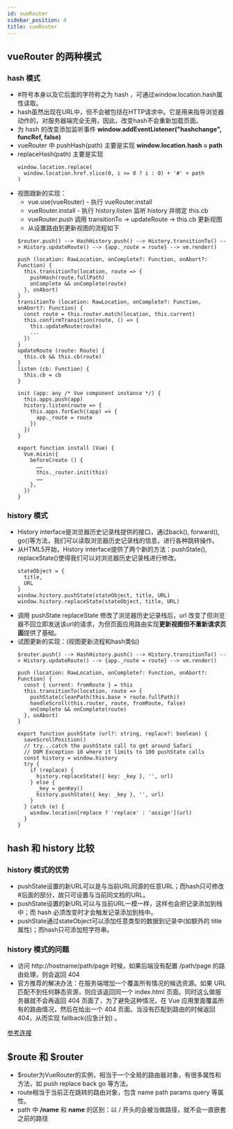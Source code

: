 ```yaml
---
id: vueRouter
sidebar_position: 4
title: vueRouter
---
```


## vueRouter 的两种模式
### hash 模式
- #符号本身以及它后面的字符称之为 hash ，可通过window.location.hash属性读取。
- hash虽然出现在URL中，但不会被包括在HTTP请求中。它是用来指导浏览器动作的，对服务器端完全无用，因此，改变hash不会重新加载页面。
- 为 hash 的改变添加监听事件 **window.addEventListener("hashchange", funcRef, false)**
- vueRouter 中 pushHash(path) 主要是实现 **window.location.hash = path**
- replaceHash(path) 主要是实现 
  ```
  window.location.replace(
    window.location.href.slice(0, i >= 0 ? i : 0) + '#' + path
  )
  ```
- 视图跟新的实现：
  - vue.use(vueRouter) - 执行 vueRouter.install
  - vueRouter.install - 执行 history.listen 监听 history 并绑定 this.cb
  - vueRouter.push 调用 transitionTo -> updateRoute -> this.cb 更新视图
  - 从设置路由到更新视图的流程如下
  ```
  $router.push() --> HashHistory.push() --> History.transitionTo() --> History.updateRoute() --> {app._route = route} --> vm.render()
  ```
  ```
  push (location: RawLocation, onComplete?: Function, onAbort?: Function) {
    this.transitionTo(location, route => {
      pushHash(route.fullPath)
      onComplete && onComplete(route)
    }, onAbort)
  }
  transitionTo (location: RawLocation, onComplete?: Function, onAbort?: Function) {
    const route = this.router.match(location, this.current)
    this.confirmTransition(route, () => {
      this.updateRoute(route)
      ...
    })
  }
  updateRoute (route: Route) { 
    this.cb && this.cb(route)
  }
  listen (cb: Function) {
    this.cb = cb
  }

  init (app: any /* Vue component instance */) {
    this.apps.push(app)
    history.listen(route => {
      this.apps.forEach((app) => {
        app._route = route
      })
    })
  }

  export function install (Vue) {
    Vue.mixin({
      beforeCreate () {
        ……
        this._router.init(this)
        ……
      },
    })
  }
  ```

### history 模式
- History interface是浏览器历史记录栈提供的接口，通过back(), forward(), go()等方法，我们可以读取浏览器历史记录栈的信息，进行各种跳转操作。
- 从HTML5开始，History interface提供了两个新的方法：pushState(), replaceState()使得我们可以对浏览器历史记录栈进行修改。
  ```
  stateObject = {
    title,
    URL
  }
  window.history.pushState(stateObject, title, URL)
  window.history.replaceState(stateObject, title, URL)
  ```
- 调用 pushState replaceState 修改了浏览器历史记录栈后，url 改变了但浏览器不回立即发送该url的请求，为但页面应用路由实现**更新视图但不重新请求页面**提供了基础。
- 试图更新的实现：(视图更新流程和hash类似)
  ```
  $router.push() --> HashHistory.push() --> History.transitionTo() --> History.updateRoute() --> {app._route = route} --> vm.render()
  ```
  ```
  push (location: RawLocation, onComplete?: Function, onAbort?: Function) {
    const { current: fromRoute } = this
    this.transitionTo(location, route => {
      pushState(cleanPath(this.base + route.fullPath))
      handleScroll(this.router, route, fromRoute, false)
      onComplete && onComplete(route)
    }, onAbort)
  }

  export function pushState (url?: string, replace?: boolean) {
    saveScrollPosition()
    // try...catch the pushState call to get around Safari
    // DOM Exception 18 where it limits to 100 pushState calls
    const history = window.history
    try {
      if (replace) {
        history.replaceState({ key: _key }, '', url)
      } else {
        _key = genKey()
        history.pushState({ key: _key }, '', url)
      }
    } catch (e) {
      window.location[replace ? 'replace' : 'assign'](url)
    }
  }
  ```
## hash 和 history 比较
### history 模式的优势
- pushState设置的新URL可以是与当前URL同源的任意URL；而hash只可修改#后面的部分，故只可设置与当前同文档的URL。
- pushState设置的新URL可以与当前URL一模一样，这样也会把记录添加到栈中；而 hash 必须改变时才会触发记录添加到栈中。
- pushState通过stateObject可以添加任意类型的数据到记录中(如额外的 title 属性)；而hash只可添加短字符串。
### history 模式的问题
- 访问 http://hostname/path/page 时候，如果后端没有配置 /path/page 的路由处理，则会返回 404 
- 官方推荐的解决办法：在服务端增加一个覆盖所有情况的候选资源。如果 URL 匹配不到任何静态资源，则应该返回同一个 index.html 页面。同时这么做服务器就不会再返回 404 页面了，为了避免这种情况，在 Vue 应用里面覆盖所有的路由情况，然后在给出一个 404 页面。当没有匹配到路由的时候返回 404，从而实现 fallback(应急计划) 。

[参考连接](https://zhuanlan.zhihu.com/p/27588422/)

## $route 和 $router
- $router为VueRouter的实例，相当于一个全局的路由器对象，有很多属性和方法，如 push replace back go 等方法。
- route相当于当前正在跳转的路由对象，包含 name path params query 等属性。
- path 中 **/name** 和 **name** 的区别：以 / 开头的会被当做路径，就不会一直嵌套之前的路径